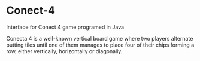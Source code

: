 # Conect-4
Interface for Conect 4 game programed in Java

Conecta 4 is a well-known vertical board game where two players alternate putting tiles until one of them manages to place four of their chips forming a row, either vertically, horizontally or diagonally.
